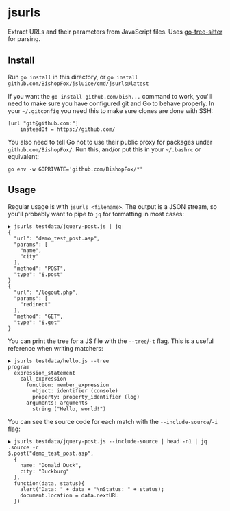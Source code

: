 # jsurls

Extract URLs and their parameters from JavaScript files. Uses [go-tree-sitter](https://github.com/smacker/go-tree-sitter) for parsing.

## Install

Run `go install` in this directory, or `go install github.com/BishopFox/jsluice/cmd/jsurls@latest`

If you want the `go install github.com/bish...` command to work, you'll need to make sure you have configured git and Go
to behave properly. In your `~/.gitconfig` you need this to make sure clones are done with SSH:

```
[url "git@github.com:"]
    insteadOf = https://github.com/
```

You also need to tell Go not to use their public proxy for packages under `github.com/BishopFox/`.
Run this, and/or put this in your `~/.bashrc` or equivalent:

```
go env -w GOPRIVATE='github.com/BishopFox/*'
```

## Usage

Regular usage is with `jsurls <filename>`. The output is a JSON stream, so you'll probably
want to pipe to `jq` for formatting in most cases:

```
▶ jsurls testdata/jquery-post.js | jq
{
  "url": "demo_test_post.asp",
  "params": [
    "name",
    "city"
  ],
  "method": "POST",
  "type": "$.post"
}
{
  "url": "/logout.php",
  "params": [
    "redirect"
  ],
  "method": "GET",
  "type": "$.get"
}
```

You can print the tree for a JS file with the `--tree`/`-t` flag. This is a useful reference when writing matchers:

```
▶ jsurls testdata/hello.js --tree
program
  expression_statement
    call_expression
      function: member_expression
        object: identifier (console)
        property: property_identifier (log)
      arguments: arguments
        string ("Hello, world!")
```

You can see the source code for each match with the `--include-source`/`-i` flag: 

```
▶ jsurls testdata/jquery-post.js --include-source | head -n1 | jq .source -r
$.post("demo_test_post.asp",
  {
    name: "Donald Duck",
    city: "Duckburg"
  },
  function(data, status){
    alert("Data: " + data + "\nStatus: " + status);
	document.location = data.nextURL
  })
```
